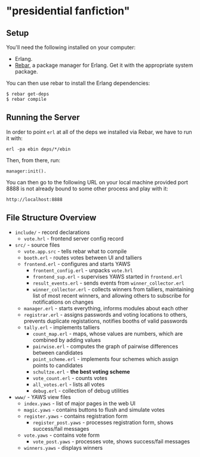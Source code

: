 # "presidential fanfiction"

## Setup

You'll need the following installed on your computer:

- Erlang.
- [Rebar](https://github.com/rebar/rebar), a package manager for Erlang. 
  Get it with the appropriate system package.

You can then use rebar to install the Erlang dependencies:

    $ rebar get-deps
    $ rebar compile

## Running the Server

In order to point `erl` at all of the deps we installed via Rebar, we have to 
run it with:

    erl -pa ebin deps/*/ebin

Then, from there, run:

    manager:init().

You can then go to the following URL on your local machine provided port 8888 
is not already bound to some other process and play with it:

    http://localhost:8888

## File Structure Overview

- `include/` - record declarations
    + `vote.hrl` - frontend server config record
- `src/` - source files
    + `vote.app.src` - tells rebar what to compile
    + `booth.erl` - routes votes between UI and talliers
    + `frontend.erl` - configures and starts YAWS
        * `frontent_config.erl` - unpacks `vote.hrl`
        * `frontend_sup.erl` - supervises YAWS started in `frontend.erl`
        * `result_events.erl` - sends events from `winner_collector.erl`
        * `winner_collector.erl` - collects winners from talliers, 
          maintaining list of most recent winners, and allowing others to
          subscribe for notifications on changes
    + `manager.erl` - starts everything, informs modules about each other
    + `registrar.erl` - assigns passwords and voting locations to others,
      prevents duplicate registations, notifies booths of valid passwords
    + `tally.erl` - implements talliers
        * `count_map.erl` - maps, whose values are numbers, which are 
          combined by adding values
        * `pairwise.erl` - computes the graph of pairwise differences 
          between candidates
        * `point_scheme.erl` - implements four schemes which assign points 
          to candidates
        * `schultze.erl` - **the best voting scheme**
        * `vote_count.erl` - counts votes
        * `all_votes.erl` - lists all votes
        * `debug.erl` - collection of debug utilities
- `www/` - YAWS view files
    + `index.yaws` - list of major pages in the web UI
    + `magic.yaws` - contains buttons to flush and simulate votes
    + `register.yaws` - contains registration form
        * `register_post.yaws` - processes registration form,
          shows success/fail messages
    + `vote.yaws` - contains vote form
        * `vote_post.yaws` - processes vote, shows success/fail messages
    + `winners.yaws` - displays winners

